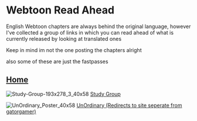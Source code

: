 # Webtoon Read Ahead
English Webtoon chapters are always behind the original language, however I've collected a group of links
in which you can read ahead of what is currently released by looking at translated ones

Keep in mind im not the one posting the chapters alright

also some of these are just the fastpasses

## [Home](https://gatorgamer.github.io)

![Study-Group-193x278_3_40x58](https://github.com/GatorGamer/GatorGamer.github.io/assets/130500031/6f7676f4-9ae9-4023-8d77-42291cd0c106)
[Study Group](https://gatorgamer.github.io/webtoon/studygroup.html)

![UnOrdinary_Poster_40x58](https://github.com/GatorGamer/GatorGamer.github.io/assets/130500031/5dbf1fb5-40b3-495a-b4eb-799075b8ebc7)
[UnOrdinary (Redirects to site seperate from gatorgamer)](https://enryumanga.com/manga/unordinary/)
